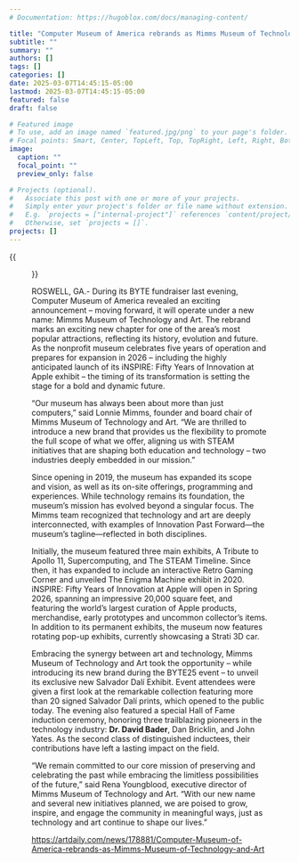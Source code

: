 ```yaml
---
# Documentation: https://hugoblox.com/docs/managing-content/

title: "Computer Museum of America rebrands as Mimms Museum of Technology and Art"
subtitle: ""
summary: ""
authors: []
tags: []
categories: []
date: 2025-03-07T14:45:15-05:00
lastmod: 2025-03-07T14:45:15-05:00
featured: false
draft: false

# Featured image
# To use, add an image named `featured.jpg/png` to your page's folder.
# Focal points: Smart, Center, TopLeft, Top, TopRight, Left, Right, BottomLeft, Bottom, BottomRight.
image:
  caption: ""
  focal_point: ""
  preview_only: false

# Projects (optional).
#   Associate this post with one or more of your projects.
#   Simply enter your project's folder or file name without extension.
#   E.g. `projects = ["internal-project"]` references `content/project/deep-learning/index.md`.
#   Otherwise, set `projects = []`.
projects: []
---
```


{{<figure src="comp-2.jpg" caption="Popular Roswell museum celebrates evolution during BYTE25 fundraiser, announcing new name and debuting exclusive Salvador Dalí exhibit.">}}

ROSWELL, GA.- During its BYTE fundraiser last evening, Computer Museum of America revealed an exciting announcement – moving forward, it will operate under a new name: Mimms Museum of Technology and Art. The rebrand marks an exciting new chapter for one of the area’s most popular attractions, reflecting its history, evolution and future. As the nonprofit museum celebrates five years of operation and prepares for expansion in 2026 – including the highly anticipated launch of its iNSPIRE: Fifty Years of Innovation at Apple exhibit – the timing of its transformation is setting the stage for a bold and dynamic future.

“Our museum has always been about more than just computers,” said Lonnie Mimms, founder and board chair of Mimms Museum of Technology and Art. “We are thrilled to introduce a new brand that provides us the flexibility to promote the full scope of what we offer, aligning us with STEAM initiatives that are shaping both education and technology – two industries deeply embedded in our mission.”

Since opening in 2019, the museum has expanded its scope and vision, as well as its on-site offerings, programming and experiences. While technology remains its foundation, the museum’s mission has evolved beyond a singular focus. The Mimms team recognized that technology and art are deeply interconnected, with examples of Innovation Past Forward—the museum’s tagline—reflected in both disciplines.

Initially, the museum featured three main exhibits, A Tribute to Apollo 11, Supercomputing, and The STEAM Timeline. Since then, it has expanded to include an interactive Retro Gaming Corner and unveiled The Enigma Machine exhibit in 2020. iNSPIRE: Fifty Years of Innovation at Apple will open in Spring 2026, spanning an impressive 20,000 square feet, and featuring the world’s largest curation of Apple products, merchandise, early prototypes and uncommon collector’s items. In addition to its permanent exhibits, the museum now features rotating pop-up exhibits, currently showcasing a Strati 3D car.

Embracing the synergy between art and technology, Mimms Museum of Technology and Art took the opportunity – while introducing its new brand during the BYTE25 event – to unveil its exclusive new Salvador Dalí Exhibit. Event attendees were given a first look at the remarkable collection featuring more than 20 signed Salvador Dalí prints, which opened to the public today. The evening also featured a special Hall of Fame induction ceremony, honoring three trailblazing pioneers in the technology industry: **Dr. David Bader**, Dan Bricklin, and John Yates. As the second class of distinguished inductees, their contributions have left a lasting impact on the field.

“We remain committed to our core mission of preserving and celebrating the past while embracing the limitless possibilities of the future,” said Rena Youngblood, executive director of Mimms Museum of Technology and Art. “With our new name and several new initiatives planned, we are poised to grow, inspire, and engage the community in meaningful ways, just as technology and art continue to shape our lives.”

https://artdaily.com/news/178881/Computer-Museum-of-America-rebrands-as-Mimms-Museum-of-Technology-and-Art
